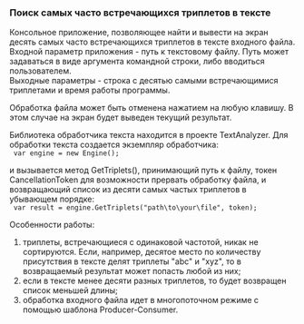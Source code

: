 ### Поиск самых часто встречающихся триплетов в тексте

Консольное приложение, позволяющее найти и вывести на экран десять самых часто встречающихся триплетов в тексте входного файла.  
Входной параметр приложения - путь к текстовому файлу. Путь может задаваться в виде аргумента командной строки, либо вводиться пользователем.  
Выходные параметры - строка с десятью самыми встречающимися триплетами и время работы программы.  

Обработка файла может быть отменена нажатием на любую клавишу. В этом случае на экран будет выведен текущий результат.  

Библиотека обработчика текста находится в проекте TextAnalyzer. Для обработки текста создается экземпляр обработчика:  
` var engine = new Engine();`  

и вызывается метод GetTriplets(), принимающий путь к файлу, токен CancellationToken для возможности прервать обработку файла, и возвращающий список из десяти самых частых триплетов в убывающем порядке:  
` var result = engine.GetTriplets("path\to\your\file", token);`  

Особенности работы:  
1) триплеты, встречающиеся с одинаковой частотой, никак не сортируются. Если, например, десятое место по количеству присутствия в тексте делят триплеты "abc" и "xyz", то в возвращаемый результат может попасть любой из них;  
2) если в тексте менее десяти разных триплетов, то будет возвращен список меньшей длины;  
3) обработка входного файла идет в многопоточном режиме с помощью шаблона Producer-Consumer.

